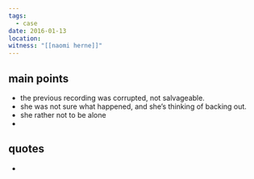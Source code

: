 ```yaml
---
tags:
  - case
date: 2016-01-13
location: 
witness: "[[naomi herne]]"
---
```

## main points
- the previous recording was corrupted, not salvageable.
- she was not sure what happened, and she’s thinking of backing out.
- she rather not to be alone
- 

## quotes
- 